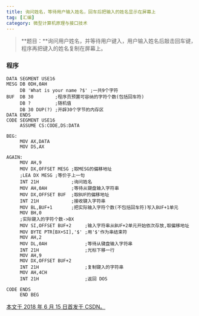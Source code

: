 ```yaml
---
title: 询问姓名，等待用户输入姓名，回车后把输入的姓名显示在屏幕上
tag: [汇编]
category: 微型计算机原理与接口技术
---
```


>**题目：**询问用户姓名，并等待用户键入，用户输入姓名后敲击回车键，程序再把键入的姓名复制在屏幕上。 

<!--more-->

### 程序

```assembly
DATA SEGMENT USE16   
MESG DB 0DH,0AH
     DB 'What is your name ?$' ;一共9个字符
BUF  DB 30        ;程序员预置可容纳的字符个数(包括回车符)
     DB ?         ;随机值
     DB 30 DUP(?) ;开辟30个字节的内存区
DATA ENDS
CODE SEGMENT USE16
     ASSUME CS:CODE,DS:DATA
 
BEG:
     MOV AX,DATA
     MOV DS,AX
 
AGAIN:
     MOV AH,9
     MOV DX,OFFSET MESG ;取MESG的偏移地址
     ;LEA DX MESG ;等价于上一句
     INT 21H            ;询问姓名
     MOV AH,0AH         ;等待从键盘输入字符串
     MOV DX,OFFSET BUF  ;取BUF的偏移地址
     INT 21H            ;接收键入字符串
     MOV BL,BUF+1       ;把实际输入字符个数(不包括回车符)写入BUF+1单元
     MOV BH,0 
     ;实际键入的字符个数->BX
     MOV SI,OFFSET BUF+2     ;输入字符串从BUF+2单元开始依次存放,取偏移地址
     MOV BYTE PTR[BX+SI],'$' ;用'$'作为串结束符
     MOV AH,2
     MOV DL,0AH              ;等待从键盘输入字符串
     INT 21H                 ;光标下移一行
     MOV AH,9
     MOV DX,OFFSET BUF+2
     INT 21H                 ;复制键入的字符串
     MOV AH,4CH
     INT 21H                 ;返回 DOS
 
CODE ENDS 
     END BEG
```

<u>本文于 2018 年 6 月 15 日首发于 [CSDN](https://blog.csdn.net/Wonz5130/article/details/80709078)。</u>